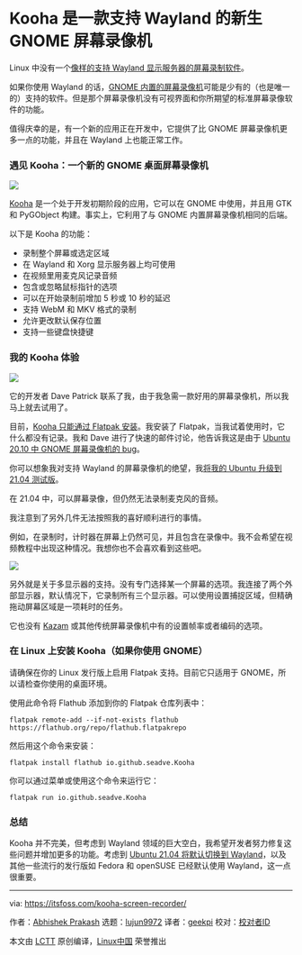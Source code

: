 [#]: subject: (Kooha is a Nascent Screen Recorder for GNOME With Wayland Support)
[#]: via: (https://itsfoss.com/kooha-screen-recorder/)
[#]: author: (Abhishek Prakash https://itsfoss.com/author/abhishek/)
[#]: collector: (lujun9972)
[#]: translator: (geekpi)
[#]: reviewer: ( )
[#]: publisher: ( )
[#]: url: ( )

Kooha 是一款支持 Wayland 的新生 GNOME 屏幕录像机
======

Linux 中没有一个[像样的支持 Wayland 显示服务器的屏幕录制软件][1]。

如果你使用 Wayland 的话，[GNOME 内置的屏幕录像机][1]可能是少有的（也是唯一的）支持的软件。但是那个屏幕录像机没有可视界面和你所期望的标准屏幕录像软件的功能。

值得庆幸的是，有一个新的应用正在开发中，它提供了比 GNOME 屏幕录像机更多一点的功能，并且在 Wayland 上也能正常工作。

### 遇见 Kooha：一个新的 GNOME 桌面屏幕录像机

![][2]

[Kooha][3] 是一个处于开发初期阶段的应用，它可以在 GNOME 中使用，并且用 GTK 和 PyGObject 构建。事实上，它利用了与 GNOME 内置屏幕录像机相同的后端。

以下是 Kooha 的功能：

  * 录制整个屏幕或选定区域
  * 在 Wayland 和 Xorg 显示服务器上均可使用
  * 在视频里用麦克风记录音频
  * 包含或忽略鼠标指针的选项
  * 可以在开始录制前增加 5 秒或 10 秒的延迟
  * 支持 WebM 和 MKV 格式的录制
  * 允许更改默认保存位置
  * 支持一些键盘快捷键



### 我的 Kooha 体验

![][4]

它的开发者 Dave Patrick 联系了我，由于我急需一款好用的屏幕录像机，所以我马上就去试用了。

目前，[Kooha 只能通过 Flatpak 安装][5]。我安装了 Flatpak，当我试着使用时，它什么都没有记录。我和 Dave 进行了快速的邮件讨论，他告诉我这是由于 [Ubuntu 20.10 中 GNOME 屏幕录像机的 bug][6]。

你可以想象我对支持 Wayland 的屏幕录像机的绝望，我[将我的 Ubuntu 升级到 21.04 测试版][7]。

在 21.04 中，可以屏幕录像，但仍然无法录制麦克风的音频。

我注意到了另外几件无法按照我的喜好顺利进行的事情。

例如，在录制时，计时器在屏幕上仍然可见，并且包含在录像中。我不会希望在视频教程中出现这种情况。我想你也不会喜欢看到这些吧。

![][8]

另外就是关于多显示器的支持。没有专门选择某一个屏幕的选项。我连接了两个外部显示器，默认情况下，它录制所有三个显示器。可以使用设置捕捉区域，但精确拖动屏幕区域是一项耗时的任务。

它也没有 [Kazam][9] 或其他传统屏幕录像机中有的设置帧率或者编码的选项。

### 在 Linux 上安装 Kooha（如果你使用 GNOME）

请确保在你的 Linux 发行版上启用 Flatpak 支持。目前它只适用于 GNOME，所以请检查你使用的桌面环境。

使用此命令将 Flathub 添加到你的 Flatpak 仓库列表中：

```
flatpak remote-add --if-not-exists flathub https://flathub.org/repo/flathub.flatpakrepo
```

然后用这个命令来安装：

```
flatpak install flathub io.github.seadve.Kooha
```

你可以通过菜单或使用这个命令来运行它：

```
flatpak run io.github.seadve.Kooha
```

### 总结

Kooha 并不完美，但考虑到 Wayland 领域的巨大空白，我希望开发者努力修复这些问题并增加更多的功能。考虑到 [Ubuntu 21.04 将默认切换到 Wayland][10]，以及其他一些流行的发行版如 Fedora 和 openSUSE 已经默认使用 Wayland，这一点很重要。

--------------------------------------------------------------------------------

via: https://itsfoss.com/kooha-screen-recorder/

作者：[Abhishek Prakash][a]
选题：[lujun9972][b]
译者：[geekpi](https://github.com/geekpi)
校对：[校对者ID](https://github.com/校对者ID)

本文由 [LCTT](https://github.com/LCTT/TranslateProject) 原创编译，[Linux中国](https://linux.cn/) 荣誉推出

[a]: https://itsfoss.com/author/abhishek/
[b]: https://github.com/lujun9972
[1]: https://itsfoss.com/gnome-screen-recorder/
[2]: https://i1.wp.com/itsfoss.com/wp-content/uploads/2021/03/kooha-screen-recorder.png?resize=800%2C450&ssl=1
[3]: https://github.com/SeaDve/Kooha
[4]: https://i2.wp.com/itsfoss.com/wp-content/uploads/2021/03/kooha.png?resize=797%2C364&ssl=1
[5]: https://flathub.org/apps/details/io.github.seadve.Kooha
[6]: https://bugs.launchpad.net/ubuntu/+source/gnome-shell/+bug/1901391
[7]: https://itsfoss.com/upgrade-ubuntu-beta/
[8]: https://i0.wp.com/itsfoss.com/wp-content/uploads/2021/03/kooha-recording.jpg?resize=800%2C636&ssl=1
[9]: https://itsfoss.com/kazam-screen-recorder/
[10]: https://news.itsfoss.com/ubuntu-21-04-wayland/
